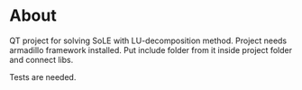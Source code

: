 # About
QT project for solving SoLE with LU-decomposition method.
Project needs armadillo framework installed. Put include folder from it inside project folder and connect libs.

Tests are needed.
